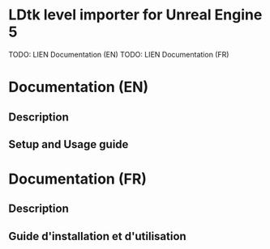 # LDtk level importer for Unreal Engine 5

TODO: LIEN Documentation (EN)
TODO: LIEN Documentation (FR)



# Documentation (EN)

## Description

## Setup and Usage guide



# Documentation (FR)

## Description

## Guide d'installation et d'utilisation

